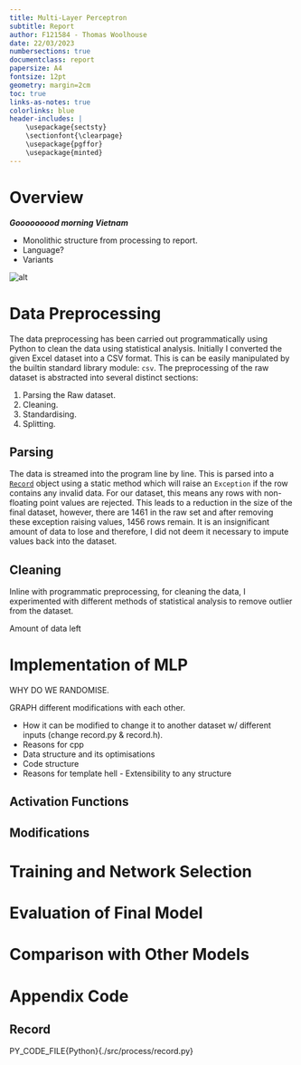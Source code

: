 ```yaml
---
title: Multi-Layer Perceptron
subtitle: Report
author: F121584 - Thomas Woolhouse
date: 22/03/2023
numbersections: true
documentclass: report
papersize: A4
fontsize: 12pt
geometry: margin=2cm
toc: true
links-as-notes: true
colorlinks: blue
header-includes: |
	\usepackage{sectsty}
	\sectionfont{\clearpage}
	\usepackage{pgffor}
	\usepackage{minted}
---
```


# Overview

***Gooooooood morning Vietnam***
- Monolithic structure from processing to report.
- Language?
- Variants

![alt](graph/model/std_dev_3.lin1-9.year_2_1_1.H05.sigmoid.momentum.png)

# Data Preprocessing

The data preprocessing has been carried out programmatically using Python to clean the data using statistical analysis.
Initially I converted the given Excel dataset into a CSV format.
This is can be easily manipulated by the builtin standard library module: `csv`.
The preprocessing of the raw dataset is abstracted into several distinct sections:

1. Parsing the Raw dataset.
2. Cleaning.
3. Standardising.
4. Splitting.

## Parsing

The data is streamed into the program line by line.
This is parsed into a [`Record`](#record) object using a static method which will raise an `Exception` if the row contains any invalid data.
For our dataset, this means any rows with non-floating point values are rejected.
This leads to a reduction in the size of the final dataset, however, there are 1461 in the raw set and after removing these exception raising values, 1456 rows remain.
It is an insignificant amount of data to lose and therefore, I did not deem it necessary to impute values back into the dataset.

## Cleaning

Inline with programmatic preprocessing, for cleaning the data, I experimented with different methods of statistical analysis to remove outlier from the dataset.


Amount of data left

# Implementation of MLP

WHY DO WE RANDOMISE.

GRAPH different modifications with each other.

- How it can be modified to change it to another dataset w/ different inputs (change record.py & record.h).
- Reasons for cpp
- Data structure and its optimisations
- Code structure
- Reasons for template hell - Extensibility to any structure

## Activation Functions

## Modifications

# Training and Network Selection

# Evaluation of Final Model

# Comparison with Other Models

# Appendix Code

## Record

PY_CODE_FILE{Python}{./src/process/record.py}
